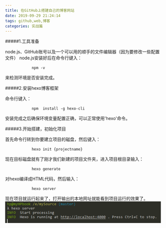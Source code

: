 ```yaml
---
title: 在GitHub上搭建自己的博客网站
date: 2019-09-29 21:24:14
tags: github,web,博客
categories: 实战篇
---
```

#####1.工具准备

node.js、GitHub账号以及一个可以用的顺手的文件编辑器（因为要修改一些配置文件）
node.js安装好后在命令行键入：

				npm -v
来检测环境是否安装完成。
					
#####2.安装hexo博客框架

命令行键入：

				npm  install -g hexo-cli
安装完成之后确保环境变量配置正确，可以正常使用'hexo'命令。

#####3.开始搭建，初始化项目

首先命令行转到你要建立项目的磁盘，然后键入：

				hexo init {projectname}
现在目标磁盘就有了刚才我们新建的项目文件夹，进入项目根目录输入：

				hexo generate
对hexo编译成HTML代码，然后输入：

				hexo server
现在项目就运行起来了，打开输出的本地网址就能看到项目运行的效果了。
![enter description here](./images/Snipaste_2019-09-29_22-01-49.png)